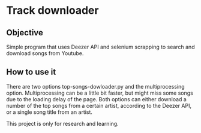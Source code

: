 # Track downloader

## Objective

Simple program that uses Deezer API and selenium scrapping to search and download songs from Youtube.

## How to use it

There are two options top-songs-dowloader.py and the multiprocessing option. Multiprocessing can be a little bit faster, but might miss some songs due to the loading delay of the page. Both options can either download a number of the top songs from a certain artist, according to the Deezer API, or a single song title from an artist.

This project is only for research and learning.